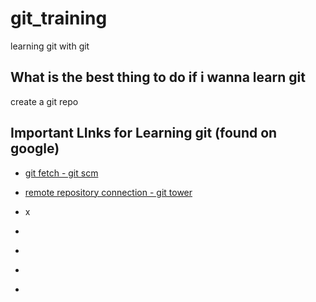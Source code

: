 # git_training
learning git with git

## What is the best thing to do if i wanna learn git
create a git repo

## Important LInks for Learning git (found on google)
-  [git fetch - git scm](https://git-scm.com/docs/git-fetch#:~:text=When%20git%20fetch%20is%20run,branch%20but%20I%20do%20not)

- [remote repository connection - git tower](https://www.git-tower.com/learn/git/ebook/en/command-line/remote-repositories/connecting-remote-repositories)

- []()x

- []()

- []()

- []()

- []()



